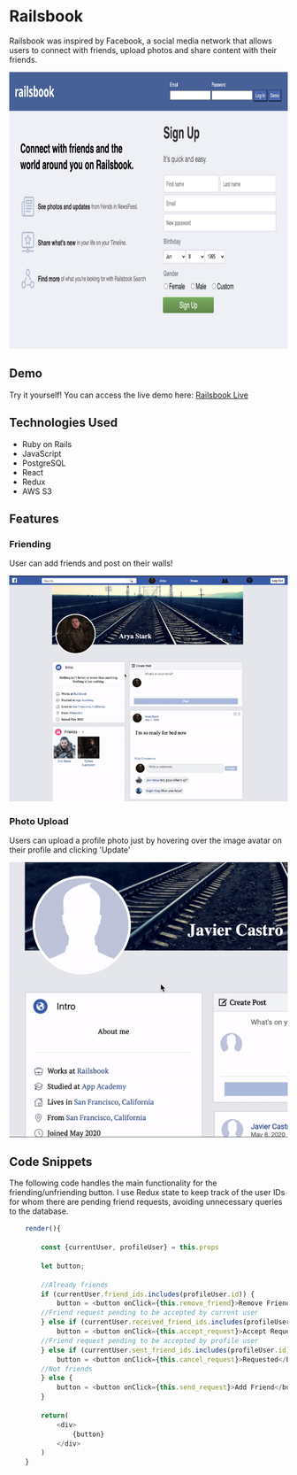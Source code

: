 # Railsbook

Railsbook was inspired by Facebook, a social media network that allows users to 
connect with friends, upload photos and share content with their friends.

<img src="https://github.com/xavixastro/Railsbook/blob/master/app/assets/demo/signup_page.png?raw=true" width="800" height="500" title="Railsbook">



## Demo

Try it yourself! You can access the live demo here: [Railsbook Live](https://railsbook-aa.herokuapp.com/)

## Technologies Used

* Ruby on Rails
* JavaScript
* PostgreSQL
* React 
* Redux
* AWS S3
  
## Features

### Friending

User can add friends and post on their walls! 

![Alt Text](https://github.com/xavixastro/Railsbook/blob/master/app/assets/demo/friending.gif?raw=true)

### Photo Upload

Users can upload a profile photo just by hovering over the image avatar on their profile and clicking 'Update'

![Alt Text](https://github.com/xavixastro/Railsbook/blob/master/app/assets/demo/photoUpload.gif?raw=true)

## Code Snippets

The following code handles the main functionality for the friending/unfriending button. I use Redux state to keep track 
of the user IDs for whom there are pending friend requests, avoiding unnecessary queries to the database.


```javascript
    render(){

        const {currentUser, profileUser} = this.props

        let button;

        //Already friends
        if (currentUser.friend_ids.includes(profileUser.id)) {
            button = <button onClick={this.remove_friend}>Remove Friend</button>
        //Friend request pending to be accepted by current user
        } else if (currentUser.received_friend_ids.includes(profileUser.id)) {
            button = <button onClick={this.accept_request}>Accept Request</button>
        //Friend request pending to be accepted by profile user
        } else if (currentUser.sent_friend_ids.includes(profileUser.id)) {
            button = <button onClick={this.cancel_request}>Requested</button>
        //Not friends
        } else {
            button = <button onClick={this.send_request}>Add Friend</button>
        }

        return(
            <div>
                {button}
            </div>
        )
    }
```


